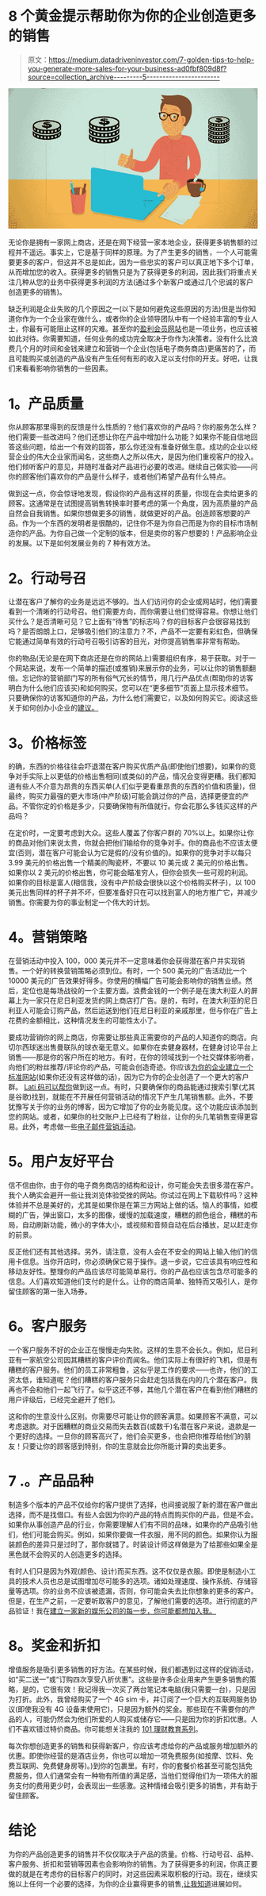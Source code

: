 # 8 个黄金提示帮助你为你的企业创造更多的销售

> 原文：<https://medium.datadriveninvestor.com/7-golden-tips-to-help-you-generate-more-sales-for-your-business-ad0fbf809d8f?source=collection_archive---------5----------------------->

![](img/9ea5a9c3e1249a469ca447cd06ff01d9.png)

无论你是拥有一家网上商店，还是在网下经营一家本地企业，获得更多销售额的过程并不遥远。事实上，它是基于同样的原理。为了产生更多的销售，一个人可能需要更多的客户，但这并不总是如此，因为一些忠实的客户可以真正地下多个订单，从而增加您的收入。获得更多的销售只是为了获得更多的利润，因此我们将重点关注几种从您的业务中获得更多利润的方法(通过多个新客户或通过几个忠诚的客户创造更多的销售)。

缺乏利润是企业失败的几个原因之一(以下是如何避免这些原因的方法)但是当你知道你作为一个企业家在做什么，或者你的企业领导团队中有一个经验丰富的专业人士，你最有可能阻止这样的灾难。甚至你的[盈利会员网站](https://www.ghavoch.com/setup)也是一项业务，也应该被如此对待。你需要知道，任何业务的成功完全取决于你作为决策者。没有什么比浪费几个月的时间和金钱来建立和营销一个企业(包括电子商务商店)更痛苦的了，而且可能购买或创造的产品没有产生任何有形的收入足以支付你的开支。好吧，让我们来看看影响你销售的一些因素。

# **1。产品质量**

你从顾客那里得到的反馈是什么性质的？他们喜欢你的产品吗？你的服务怎么样？他们需要一些改进吗？他们还想让你在产品中增加什么功能？如果你不能自信地回答这些问题，给出一个有效的回答，那么你还没有准备好做生意。成功的企业以经营企业的伟大企业家而闻名，这些商人之所以伟大，是因为他们重视客户的投入。他们倾听客户的意见，并随时准备对产品进行必要的改进。继续自己做实验——问你的顾客他们喜欢你的产品是什么样子，或者他们希望产品有什么特点。

做到这一点，你会惊讶地发现，假设你的产品有这样的质量，你现在会卖给更多的顾客。这通常是在试图提高销售转换率时要考虑的第一个角度，因为高质量的产品自然会自我销售。如果你想做更多的销售，就做更好的产品。创造顾客想要的产品。作为一个东西的发明者是很酷的，记住你不是为你自己而是为你的目标市场制造你的产品。为你自己做一个定制的版本，但是卖你的客户想要的！产品影响企业的发展。以下是如何发展业务的 7 种有效方法。

# **2。行动号召**

让潜在客户了解你的业务是远远不够的。当人们访问你的企业或网站时，他们需要看到一个清晰的行动号召。他们需要方向，而你需要让他们觉得容易。你想让他们买什么？是否清晰可见？它上面有“待售”的标志吗？你的目标客户会很容易找到吗？是否朗朗上口，足够吸引他们的注意力？不，产品不一定要有彩虹色，但确保它能通过简单有效的行动号召吸引访客的目光，对你提高销售率非常有帮助。

你的物品(无论是在网下商店还是在你的网站上)需要组织有序，易于获取。对于一个网站来说，发布一个简单的描述(或推销)来展示你的业务，可以让你的销售额翻倍。忘记你的营销部门写的所有俗气冗长的情节，用几行产品优点(帮助你的访客明白为什么他们应该买)和如何购买。您可以在“更多细节”页面上显示技术细节。只要确保你的访客知道你的产品，为什么他们需要它，以及如何购买它。阅读这些关于如何创办小企业的[建议。](https://www.ghavoch.com/preneur/great-tips-for-starting-a-small-business)

# **3。价格标签**

的确，东西的价格往往会吓退潜在客户购买优质产品(即使他们想要)，如果你的竞争对手实际上以更低的价格出售相同(或类似)的产品，情况会变得更糟。我们都知道有些人不介意为昂贵的东西买单(人们似乎更看重昂贵的东西的价值和质量)，但最终，购买力最强的更大市场(中产阶级)可能会跳过你的产品，选择更便宜的产品。不管你定的价格是多少，只要确保物有所值就行。你会花那么多钱买这样的产品吗？

在定价时，一定要考虑到大众。这些人覆盖了你客户群的 70%以上。如果你让你的商品对他们来说太贵，你就会把他们输给你的竞争对手。你的商品也不应该太便宜(否则，潜在客户可能会认为它是假的/没有价值的)。如果你的竞争对手以每只 3.99 美元的价格出售一个精美的陶瓷杯，不要以 10 美元或 2 美元的价格出售。如果你以 2 美元的价格出售，你可能会瞄准穷人，但你会损失一些可观的利润。如果你的目标是富人(相信我，没有中产阶级会很快以这个价格购买杯子)，以 100 美元出售同样的杯子并不坏，但要准备好只在可以找到富人的地方推广它，并减少销售。你需要为你的事业制定一个伟大的计划。

# **4。营销策略**

在营销活动中投入 100，000 美元并不一定意味着你会获得潜在客户并实现销售。一个好的转换营销策略必须到位。有时，一个 500 美元的广告活动比一个 10000 美元的广告效果好得多。你使用的横幅广告可能会影响你的销售业绩。然后，定位也是每场战役的一个主要方面。浪费金钱的一个例子是在澳大利亚人的屏幕上为一家只在尼日利亚发货的网上商店打广告。是的，有时，在澳大利亚的尼日利亚人可能会订购产品，然后运送到他们在尼日利亚的亲戚那里，但与你在广告上花费的金额相比，这种情况发生的可能性太小了。

要成功营销你的网上商店，你需要让那些真正需要你的产品的人知道你的商店。向切尔西球迷出售曼联队的球衣毫无意义。如果你在卖健身器材，在健身讨论平台上销售——那是你的客户所在的地方。有时，在你的领域找到一个社交媒体影响者，向他们的粉丝推荐/评论你的产品，可能会创造奇迹。你应该[为你的企业建立一个标准网站](https://www.ghavoch.com/preneur/you-should-get-a-standard-website-for-your-business-18-core-reasons-why)(如果你还没有这样做的话)，因为它为你的企业创造了一个更大的客户群。 [Lati 码可以帮你](http://www.laticodes.com/)做到这一点。有时，只要确保你的商品能通过搜索引擎(尤其是谷歌)找到，就能在不开展任何营销活动的情况下产生几笔销售额。此外，不要犹豫写关于你的业务的博客，因为它增加了你的业务能见度。这个功能应该添加到您的网站。或者，如果你的社交账户上已经有了粉丝，让你的头几笔销售变得更容易。此外，考虑做一些[电子邮件营销活动](http://bit.ly/ConvertKitGV)。

# **5。用户友好平台**

信不信由你，由于你的电子商务商店的结构和设计，你可能会失去很多潜在客户。我个人确实会避开一些让我浏览体验受挫的网站。你试过在网上下载软件吗？这种体验并不总是美好的，尤其是如果你是在第三方网站上做的话。恼人的事情，如模糊的广告，弹出窗口，太多的图像，缓慢的加载速度，糟糕的颜色组合，糟糕的布局，自动刷新功能，微小的字体大小，或视频和音频自动在后台播放，足以赶走你的前景。

反正他们还有其他选择。另外，请注意，没有人会在不安全的网站上输入他们的信用卡信息。当你开店时，你必须确保它易于操作。退一步说，它应该具有响应性和移动友好性。整理你的产品应该尽可能简单易行。你的产品也应该包含尽可能多的信息。人们喜欢知道他们支付的是什么。让你的商店简单、独特而又吸引人，是你留住顾客的第一张入场券。

# **6。客户服务**

一个客户服务不好的企业正在慢慢走向失败。这样的生意不会长久。例如，尼日利亚有一家航空公司因其糟糕的客户评价而闻名。他们实际上有很好的飞机，但是有糟糕的客户服务。他们的员工非常粗鲁，这似乎是工作的要求——也许，他们的工资太低，谁知道呢？他们糟糕的客户服务只会赶走包括我在内的几个潜在客户。我再也不会和他们一起飞行了。似乎这还不够，其他几个潜在客户在看到他们糟糕的用户评级后，已经完全避开了他们。

这和你的生意没什么区别。你需要尽可能让你的顾客满意。如果顾客不满意，可以考虑退款。对于因糟糕的商业交易而失去数百(或数千)名潜在客户来说，退款是一个更好的选择。一旦你的顾客高兴了，他们会买更多，也会把你推荐给他们的朋友！只要让你的顾客感到特别，你的生意就会比你所能计算的卖出更多。

# 7 .**。产品品种**

制造多个版本的产品不仅给你的客户提供了选择，也间接说服了新的潜在客户做出选择，而不是找借口。有些人会因为你的产品的特点而购买你的产品，但是不会。如果你从事创造产品的行业，你需要理解人们有不同的品味，如果你的产品吸引他们，他们可能会购买。例如，如果你要做一件衣服，用不同的颜色。如果你认为服装颜色的差异只是过时了，那你就错了。时装设计师这样做是为了给那些如果全是黑色就不会购买的人创造更多的选择。

有时人们只是因为外观(颜色、设计)而买东西。这不仅仅是衣服。即使是制造小工具的技术人员也总是试图增加尽可能多的选项。诸如处理速度、操作系统、存储容量等选项。你的业务不应该被遗漏，否则，你可能会失去比你想象的更多的客户。但是，在生产之前，一定要听取客户的意见，了解他们需要的选项。进行彻底的产品验证！我在[建立一家新的娱乐公司的每一步，你可能都想加入我。](https://www.ghavoch.com/case-studies/starting-an-entertainment-company-without-capital-part-1)

# **8。奖金和折扣**

增值服务是吸引更多销售的好方法。在某些时候，我们都遇到过这样的促销活动，如“买二送一”或“订购四次享受八折优惠”。这些是许多企业用来产生更多销售的策略，是的，它很有效！我记得我一次买了两台笔记本电脑(我只需要一台)，只是因为打折。此外，我曾经购买了一个 4G sim 卡，并订阅了一个巨大的互联网服务协议(即使我没有 4G 设备来使用它)，只是因为额外的奖金。那些现在不需要你的产品的人，可能仍然会为他们所爱的人购买或储存它——只是因为你的折扣优惠。人们不喜欢错过特价商品。你可能想关注我的 [101 理财教育系列](https://www.ghavoch.com/develop/financial-education-101-getting-familiar-with-how-money-works)。

每次你想创造更多的销售和获得新客户，你应该考虑给你的产品或服务增加额外的优惠。即使你经营的是酒店业务，你也可以增加一项免费服务(如按摩、饮料、免费互联网、免费健身房等)。)到你的包裹里。有时，你的套餐价格甚至可能包括免费服务，但人们通常会有一种物有所值的满足感，当他们觉得他们为一项伟大的服务支付的费用更少时，会表现出一些感激。这种情绪会吸引更多的销售，并有助于留住顾客。

# 结论

为你的产品创造更多的销售并不仅仅取决于产品的质量。价格、行动号召、品种、客户服务、折扣和营销等因素也会影响你的销售。为了获得更多的利润，你真正要做的就是在考虑你的目标客户的同时，对这些因素采取积极的行动。现在，继续实施以上任何一个必要的选择，为你的企业赢得更多的销售,[让我知道](https://www.ghavoch.com/get-in-touch)进展如何。
